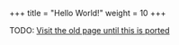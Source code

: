 +++
title = "Hello World!"
weight = 10
+++

TODO: [Visit the old page until this is ported](https://old.alchitry.com/hello-world-verilog)